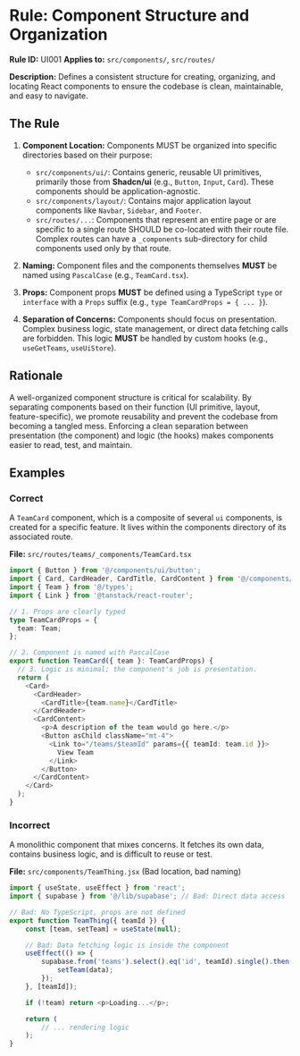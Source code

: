 # Rule: Component Structure and Organization

**Rule ID:** UI001
**Applies to:** `src/components/`, `src/routes/`

**Description:** Defines a consistent structure for creating, organizing, and locating React components to ensure the codebase is clean, maintainable, and easy to navigate.

## The Rule

1.  **Component Location:** Components MUST be organized into specific directories based on their purpose:
    -   `src/components/ui/`: Contains generic, reusable UI primitives, primarily those from **Shadcn/ui** (e.g., `Button`, `Input`, `Card`). These components should be application-agnostic.
    -   `src/components/layout/`: Contains major application layout components like `Navbar`, `Sidebar`, and `Footer`.
    -   `src/routes/...`: Components that represent an entire page or are specific to a single route SHOULD be co-located with their route file. Complex routes can have a `_components` sub-directory for child components used only by that route.

2.  **Naming:** Component files and the components themselves **MUST** be named using `PascalCase` (e.g., `TeamCard.tsx`).

3.  **Props:** Component props **MUST** be defined using a TypeScript `type` or `interface` with a `Props` suffix (e.g., `type TeamCardProps = { ... }`).

4.  **Separation of Concerns:** Components should focus on presentation. Complex business logic, state management, or direct data fetching calls are forbidden. This logic **MUST** be handled by custom hooks (e.g., `useGetTeams`, `useUiStore`).

## Rationale

A well-organized component structure is critical for scalability. By separating components based on their function (UI primitive, layout, feature-specific), we promote reusability and prevent the codebase from becoming a tangled mess. Enforcing a clean separation between presentation (the component) and logic (the hooks) makes components easier to read, test, and maintain.

## Examples

### Correct

A `TeamCard` component, which is a composite of several `ui` components, is created for a specific feature. It lives within the components directory of its associated route.

**File:** `src/routes/teams/_components/TeamCard.tsx`
```typescript
import { Button } from '@/components/ui/button';
import { Card, CardHeader, CardTitle, CardContent } from '@/components/ui/card';
import { Team } from '@/types';
import { Link } from '@tanstack/react-router';

// 1. Props are clearly typed
type TeamCardProps = {
  team: Team;
};

// 2. Component is named with PascalCase
export function TeamCard({ team }: TeamCardProps) {
  // 3. Logic is minimal; the component's job is presentation.
  return (
    <Card>
      <CardHeader>
        <CardTitle>{team.name}</CardTitle>
      </CardHeader>
      <CardContent>
        <p>A description of the team would go here.</p>
        <Button asChild className="mt-4">
          <Link to="/teams/$teamId" params={{ teamId: team.id }}>
            View Team
          </Link>
        </Button>
      </CardContent>
    </Card>
  );
}
```

### Incorrect

A monolithic component that mixes concerns. It fetches its own data, contains business logic, and is difficult to reuse or test.

**File:** `src/components/TeamThing.jsx` (Bad location, bad naming)
```javascript
import { useState, useEffect } from 'react';
import { supabase } from '@/lib/supabase'; // Bad: Direct data access

// Bad: No TypeScript, props are not defined
export function TeamThing({ teamId }) {
    const [team, setTeam] = useState(null);

    // Bad: Data fetching logic is inside the component
    useEffect(() => {
        supabase.from('teams').select().eq('id', teamId).single().then(({data}) => {
            setTeam(data);
        });
    }, [teamId]);

    if (!team) return <p>Loading...</p>;

    return (
        // ... rendering logic
    );
}
```